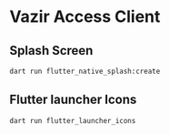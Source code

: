 # Vazir Access Client

## Splash Screen

```cmd
dart run flutter_native_splash:create
```

## Flutter launcher Icons

```cmd
dart run flutter_launcher_icons
```
